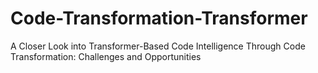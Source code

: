 # Code-Transformation-Transformer
A Closer Look into Transformer-Based Code Intelligence Through Code Transformation: Challenges and Opportunities
